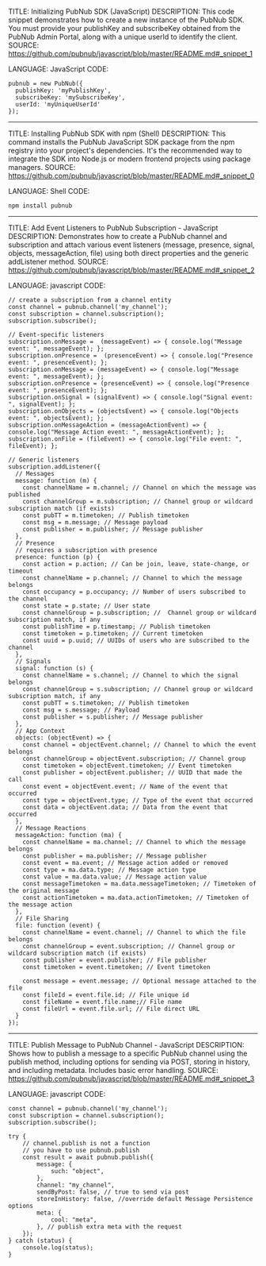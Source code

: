 TITLE: Initializing PubNub SDK (JavaScript)
DESCRIPTION: This code snippet demonstrates how to create a new instance of the PubNub SDK. You must provide your publishKey and subscribeKey obtained from the PubNub Admin Portal, along with a unique userId to identify the client.
SOURCE: https://github.com/pubnub/javascript/blob/master/README.md#_snippet_1

LANGUAGE: JavaScript
CODE:
```
pubnub = new PubNub({
  publishKey: 'myPublishKey',
  subscribeKey: 'mySubscribeKey',
  userId: 'myUniqueUserId'
});
```

----------------------------------------

TITLE: Installing PubNub SDK with npm (Shell)
DESCRIPTION: This command installs the PubNub JavaScript SDK package from the npm registry into your project's dependencies. It's the recommended way to integrate the SDK into Node.js or modern frontend projects using package managers.
SOURCE: https://github.com/pubnub/javascript/blob/master/README.md#_snippet_0

LANGUAGE: Shell
CODE:
```
npm install pubnub
```

----------------------------------------

TITLE: Add Event Listeners to PubNub Subscription - JavaScript
DESCRIPTION: Demonstrates how to create a PubNub channel and subscription and attach various event listeners (message, presence, signal, objects, messageAction, file) using both direct properties and the generic addListener method.
SOURCE: https://github.com/pubnub/javascript/blob/master/README.md#_snippet_2

LANGUAGE: javascript
CODE:
```
// create a subscription from a channel entity
const channel = pubnub.channel('my_channel');
const subscription = channel.subscription();
subscription.subscribe();

// Event-specific listeners
subscription.onMessage =  (messageEvent) => { console.log("Message event: ", messageEvent); };
subscription.onPresence =  (presenceEvent) => { console.log("Presence event: ", presenceEvent); };
subscription.onMessage = (messageEvent) => { console.log("Message event: ", messageEvent); };
subscription.onPresence = (presenceEvent) => { console.log("Presence event: ", presenceEvent); };
subscription.onSignal = (signalEvent) => { console.log("Signal event: ", signalEvent); };
subscription.onObjects = (objectsEvent) => { console.log("Objects event: ", objectsEvent); };
subscription.onMessageAction = (messageActionEvent) => { console.log("Message Action event: ", messageActionEvent); };
subscription.onFile = (fileEvent) => { console.log("File event: ", fileEvent); };

// Generic listeners
subscription.addListener({
  // Messages
  message: function (m) {
    const channelName = m.channel; // Channel on which the message was published
    const channelGroup = m.subscription; // Channel group or wildcard subscription match (if exists)
    const pubTT = m.timetoken; // Publish timetoken
    const msg = m.message; // Message payload
    const publisher = m.publisher; // Message publisher
  },
  // Presence
  // requires a subscription with presence
  presence: function (p) {
    const action = p.action; // Can be join, leave, state-change, or timeout
    const channelName = p.channel; // Channel to which the message belongs
    const occupancy = p.occupancy; // Number of users subscribed to the channel
    const state = p.state; // User state
    const channelGroup = p.subscription; //  Channel group or wildcard subscription match, if any
    const publishTime = p.timestamp; // Publish timetoken
    const timetoken = p.timetoken; // Current timetoken
    const uuid = p.uuid; // UUIDs of users who are subscribed to the channel
  },
  // Signals
  signal: function (s) {
    const channelName = s.channel; // Channel to which the signal belongs
    const channelGroup = s.subscription; // Channel group or wildcard subscription match, if any
    const pubTT = s.timetoken; // Publish timetoken
    const msg = s.message; // Payload
    const publisher = s.publisher; // Message publisher
  },
  // App Context
  objects: (objectEvent) => {
    const channel = objectEvent.channel; // Channel to which the event belongs
    const channelGroup = objectEvent.subscription; // Channel group
    const timetoken = objectEvent.timetoken; // Event timetoken
    const publisher = objectEvent.publisher; // UUID that made the call
    const event = objectEvent.event; // Name of the event that occurred
    const type = objectEvent.type; // Type of the event that occurred
    const data = objectEvent.data; // Data from the event that occurred
  },
  // Message Reactions
  messageAction: function (ma) {
    const channelName = ma.channel; // Channel to which the message belongs
    const publisher = ma.publisher; // Message publisher
    const event = ma.event; // Message action added or removed
    const type = ma.data.type; // Message action type
    const value = ma.data.value; // Message action value
    const messageTimetoken = ma.data.messageTimetoken; // Timetoken of the original message
    const actionTimetoken = ma.data.actionTimetoken; // Timetoken of the message action
  },
  // File Sharing
  file: function (event) {
    const channelName = event.channel; // Channel to which the file belongs
    const channelGroup = event.subscription; // Channel group or wildcard subscription match (if exists)
    const publisher = event.publisher; // File publisher
    const timetoken = event.timetoken; // Event timetoken

    const message = event.message; // Optional message attached to the file
    const fileId = event.file.id; // File unique id
    const fileName = event.file.name;// File name
    const fileUrl = event.file.url; // File direct URL
  }
});
```

----------------------------------------

TITLE: Publish Message to PubNub Channel - JavaScript
DESCRIPTION: Shows how to publish a message to a specific PubNub channel using the publish method, including options for sending via POST, storing in history, and including metadata. Includes basic error handling.
SOURCE: https://github.com/pubnub/javascript/blob/master/README.md#_snippet_3

LANGUAGE: javascript
CODE:
```
const channel = pubnub.channel('my_channel');
const subscription = channel.subscription();
subscription.subscribe();

try {
    // channel.publish is not a function 
    // you have to use pubnub.publish
    const result = await pubnub.publish({
        message: {
            such: "object",
        },
        channel: "my_channel",
        sendByPost: false, // true to send via post
        storeInHistory: false, //override default Message Persistence options
        meta: {
            cool: "meta",
        }, // publish extra meta with the request
    });
} catch (status) {
    console.log(status);
}
```



